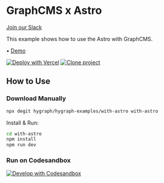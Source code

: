 # GraphCMS x Astro

[Join our Slack](https://slack.graphcms.com)

This example shows how to use the Astro with GraphCMS.

• [Demo](https://graphcms-with-astro.vercel.app)

[![Deploy with Vercel](https://vercel.com/button)](https://vercel.com/import/project?template=https://github.com/GraphCMS/graphcms-examples/tree/master/with-astro) [![Clone project](https://graphcms.com/button)](https://app.graphcms.com/clone/0ff23f7a41ce4da69a366ab299cc24d8)

## How to Use

### Download Manually

```bash
npx degit hygraph/hygraph-examples/with-astro with-astro
```

Install & Run:

```bash
cd with-astro
npm install
npm run dev
```

### Run on Codesandbox

[![Develop with Codesandbox](https://codesandbox.io/static/img/play-codesandbox.svg)](https://codesandbox.io/s/github/GraphCMS/graphcms-examples/tree/master/with-astro)

